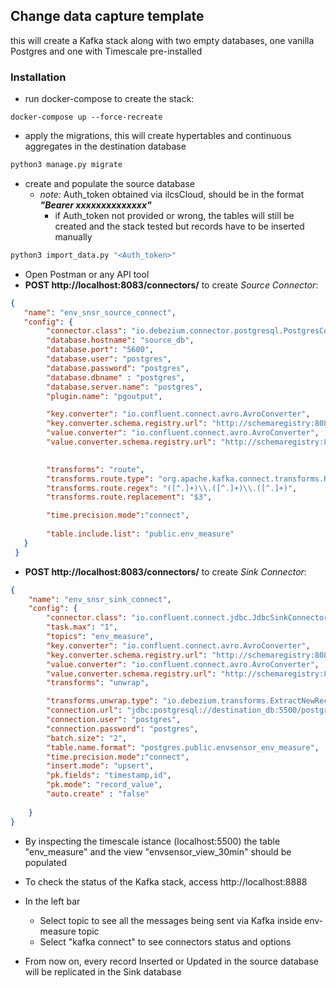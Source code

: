 ## Change data capture template

this will create a Kafka stack along with two empty databases, one vanilla Postgres and one with Timescale pre-installed

### Installation

- run docker-compose to create the stack: 
```shell
docker-compose up --force-recreate
``` 
- apply the migrations, this will create hypertables and continuous aggregates in the destination database 
```python 
python3 manage.py migrate 
 ```

- create and populate the source database
  - *note:* Auth_token obtained via ilcsCloud, should be in the format ***"Bearer xxxxxxxxxxxxxx"***
    - if Auth_token not provided or wrong, the tables will still be created and the stack tested but records have to be inserted manually
```python
python3 import_data.py "<Auth_token>"
```

- Open Postman or any API tool
- **POST http://localhost:8083/connectors/** to create *Source Connector*:
```json
{
   "name": "env_snsr_source_connect",
   "config": {
        "connector.class": "io.debezium.connector.postgresql.PostgresConnector",
        "database.hostname": "source_db",
        "database.port": "5600",
        "database.user": "postgres",
        "database.password": "postgres",
        "database.dbname" : "postgres",
        "database.server.name": "postgres",
        "plugin.name": "pgoutput",

        "key.converter": "io.confluent.connect.avro.AvroConverter",
        "key.converter.schema.registry.url": "http://schemaregistry:8081",
        "value.converter": "io.confluent.connect.avro.AvroConverter",
        "value.converter.schema.registry.url": "http://schemaregistry:8081",
        

        "transforms": "route",
        "transforms.route.type": "org.apache.kafka.connect.transforms.RegexRouter",
        "transforms.route.regex": "([^.]+)\\.([^.]+)\\.([^.]+)",
        "transforms.route.replacement": "$3",

        "time.precision.mode":"connect",
       
        "table.include.list": "public.env_measure"
   }
 }      
```
- **POST http://localhost:8083/connectors/** to create *Sink Connector*:
```json
{
    "name": "env_snsr_sink_connect",
    "config": {
        "connector.class": "io.confluent.connect.jdbc.JdbcSinkConnector",
        "task.max": "1",
        "topics": "env_measure",
        "key.converter": "io.confluent.connect.avro.AvroConverter",
        "key.converter.schema.registry.url": "http://schemaregistry:8081",
        "value.converter": "io.confluent.connect.avro.AvroConverter",
        "value.converter.schema.registry.url": "http://schemaregistry:8081",
        "transforms": "unwrap",

        "transforms.unwrap.type": "io.debezium.transforms.ExtractNewRecordState",
        "connection.url": "jdbc:postgresql://destination_db:5500/postgres?verifyServerCertificate=false&useSSL=true&requireSSL=true",
        "connection.user": "postgres",
        "connection.password": "postgres",
        "batch.size": "2",
        "table.name.format": "postgres.public.envsensor_env_measure",
        "time.precision.mode":"connect",
        "insert.mode": "upsert",
        "pk.fields": "timestamp,id",
        "pk.mode": "record_value",
        "auto.create" : "false"
     
    }   
}
```

- By inspecting the timescale istance (localhost:5500) the table "env_measure" and the view "envsensor_view_30min" should be populated
- To check the status of the Kafka stack, access http://localhost:8888 

- In the left bar
  - Select topic to see all the messages being sent via Kafka inside env-measure topic
  - Select "kafka connect" to see connectors status and options

- From now on, every record Inserted or Updated in the source database will be replicated in the Sink database


